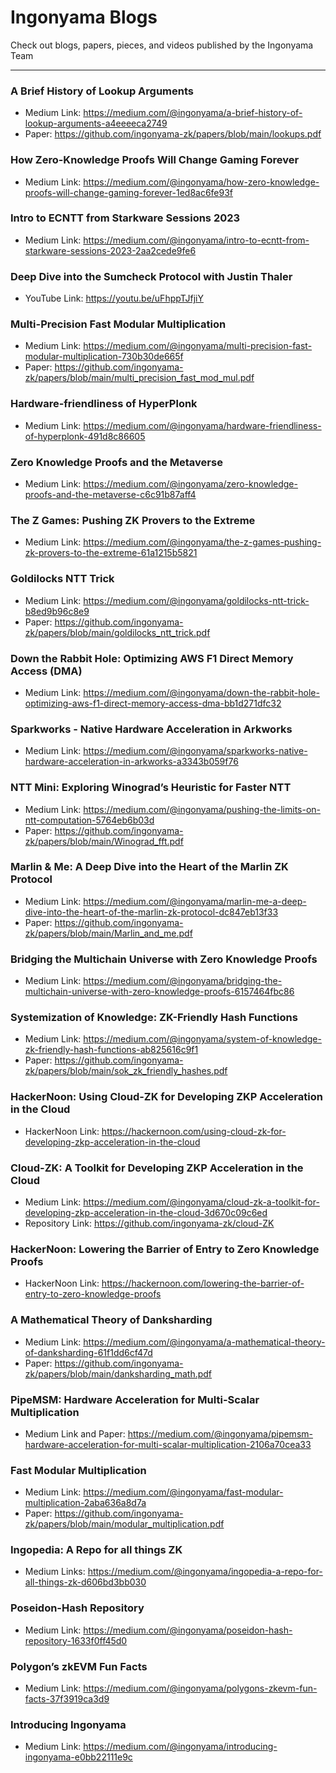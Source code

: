 # Ingonyama Blogs 

Check out blogs, papers, pieces, and videos published by the Ingonyama Team 

---

### **A Brief History of Lookup Arguments**
- Medium Link: https://medium.com/@ingonyama/a-brief-history-of-lookup-arguments-a4eeeeca2749
- Paper: https://github.com/ingonyama-zk/papers/blob/main/lookups.pdf 
### **How Zero-Knowledge Proofs Will Change Gaming Forever**
- Medium Link: https://medium.com/@ingonyama/how-zero-knowledge-proofs-will-change-gaming-forever-1ed8ac6fe93f
### **Intro to ECNTT from Starkware Sessions 2023**
- Medium Link: https://medium.com/@ingonyama/intro-to-ecntt-from-starkware-sessions-2023-2aa2cede9fe6
### **Deep Dive into the Sumcheck Protocol with Justin Thaler**
- YouTube Link: https://youtu.be/uFhppTJfjiY
### **Multi-Precision Fast Modular Multiplication**
- Medium Link: https://medium.com/@ingonyama/multi-precision-fast-modular-multiplication-730b30de665f
- Paper: https://github.com/ingonyama-zk/papers/blob/main/multi_precision_fast_mod_mul.pdf
### **Hardware-friendliness of HyperPlonk**
- Medium Link: https://medium.com/@ingonyama/hardware-friendliness-of-hyperplonk-491d8c86605
### **Zero Knowledge Proofs and the Metaverse**
- Medium Link: https://medium.com/@ingonyama/zero-knowledge-proofs-and-the-metaverse-c6c91b87aff4
### **The Z Games: Pushing ZK Provers to the Extreme**
- Medium Link: https://medium.com/@ingonyama/the-z-games-pushing-zk-provers-to-the-extreme-61a1215b5821
### **Goldilocks NTT Trick**
- Medium Link: https://medium.com/@ingonyama/goldilocks-ntt-trick-b8ed9b96c8e9
- Paper: https://github.com/ingonyama-zk/papers/blob/main/goldilocks_ntt_trick.pdf
### **Down the Rabbit Hole: Optimizing AWS F1 Direct Memory Access (DMA)**
- Medium Link: https://medium.com/@ingonyama/down-the-rabbit-hole-optimizing-aws-f1-direct-memory-access-dma-bb1d271dfc32
### **Sparkworks - Native Hardware Acceleration in Arkworks**
- Medium Link: https://medium.com/@ingonyama/sparkworks-native-hardware-acceleration-in-arkworks-a3343b059f76
### **NTT Mini: Exploring Winograd’s Heuristic for Faster NTT**
- Medium Link: https://medium.com/@ingonyama/pushing-the-limits-on-ntt-computation-5764eb6b03d
- Paper: https://github.com/ingonyama-zk/papers/blob/main/Winograd_fft.pdf
### **Marlin & Me: A Deep Dive into the Heart of the Marlin ZK Protocol**
- Medium Link: https://medium.com/@ingonyama/marlin-me-a-deep-dive-into-the-heart-of-the-marlin-zk-protocol-dc847eb13f33
- Paper: https://github.com/ingonyama-zk/papers/blob/main/Marlin_and_me.pdf
### **Bridging the Multichain Universe with Zero Knowledge Proofs**
- Medium Link: https://medium.com/@ingonyama/bridging-the-multichain-universe-with-zero-knowledge-proofs-6157464fbc86
### **Systemization of Knowledge: ZK-Friendly Hash Functions**
- Medium Link: https://medium.com/@ingonyama/system-of-knowledge-zk-friendly-hash-functions-ab825616c9f1
- Paper: https://github.com/ingonyama-zk/papers/blob/main/sok_zk_friendly_hashes.pdf
### **HackerNoon: Using Cloud-ZK for Developing ZKP Acceleration in the Cloud**
- HackerNoon Link: https://hackernoon.com/using-cloud-zk-for-developing-zkp-acceleration-in-the-cloud
### **Cloud-ZK: A Toolkit for Developing ZKP Acceleration in the Cloud**
- Medium Link: https://medium.com/@ingonyama/cloud-zk-a-toolkit-for-developing-zkp-acceleration-in-the-cloud-3d670c09c6ed
- Repository Link: https://github.com/ingonyama-zk/cloud-ZK
### **HackerNoon: Lowering the Barrier of Entry to Zero Knowledge Proofs**
- HackerNoon Link: https://hackernoon.com/lowering-the-barrier-of-entry-to-zero-knowledge-proofs
### **A Mathematical Theory of Danksharding**
- Medium Link: https://medium.com/@ingonyama/a-mathematical-theory-of-danksharding-61f1dd6cf47d
- Paper: https://github.com/ingonyama-zk/papers/blob/main/danksharding_math.pdf
### **PipeMSM: Hardware Acceleration for Multi-Scalar Multiplication**
- Medium Link and Paper: https://medium.com/@ingonyama/pipemsm-hardware-acceleration-for-multi-scalar-multiplication-2106a70cea33
### **Fast Modular Multiplication**
- Medium Link: https://medium.com/@ingonyama/fast-modular-multiplication-2aba636a8d7a
- Paper: https://github.com/ingonyama-zk/papers/blob/main/modular_multiplication.pdf
### **Ingopedia: A Repo for all things ZK**
- Medium Links: https://medium.com/@ingonyama/ingopedia-a-repo-for-all-things-zk-d606bd3bb030
### **Poseidon-Hash Repository**
- Medium Link: https://medium.com/@ingonyama/poseidon-hash-repository-1633f0ff45d0
### **Polygon’s zkEVM Fun Facts**
- Medium Link: https://medium.com/@ingonyama/polygons-zkevm-fun-facts-37f3919ca3d9
### **Introducing Ingonyama**
- Medium Link: https://medium.com/@ingonyama/introducing-ingonyama-e0bb22111e9c







